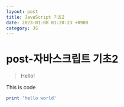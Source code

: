```yaml
---
layout: post
title: JavaScript 기초2
date: 2023-01-08 01:20:23 +0900
category: JS
---
```


# post-자바스크립트 기초2

> Hello!

This is code

```ruby
print 'hello world'
```
